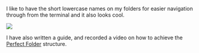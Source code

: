 I like to have the short lowercase names on my folders for easier navigation through from the terminal and it also looks cool.

[![](https://budrich.github.io/img/awd/homefolderspacefm.png)](https://budrich.github.io/img/org/homefolderspacefm.png)

I have also written a guide, and recorded a video on how to achieve the [Perfect Folder](https://budrich.github.io/blog/perfect_folders) structure. 
